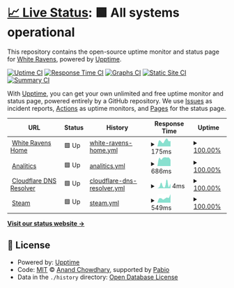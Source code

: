 # [📈 Live Status](https://status.whiteravens.net): <!--live status--> **🟩 All systems operational**

This repository contains the open-source uptime monitor and status page for [White Ravens](https://whiteravens.net), powered by [Upptime](https://github.com/upptime/upptime).

[![Uptime CI](https://github.com/whiteravens20/status.whiteravens.net/workflows/Uptime%20CI/badge.svg)](https://github.com/whiteravens20/status.whiteravens.net/actions?query=workflow%3A%22Uptime+CI%22)
[![Response Time CI](https://github.com/whiteravens20/status.whiteravens.net/workflows/Response%20Time%20CI/badge.svg)](https://github.com/whiteravens20/status.whiteravens.net/actions?query=workflow%3A%22Response+Time+CI%22)
[![Graphs CI](https://github.com/whiteravens20/status.whiteravens.net/workflows/Graphs%20CI/badge.svg)](https://github.com/whiteravens20/status.whiteravens.net/actions?query=workflow%3A%22Graphs+CI%22)
[![Static Site CI](https://github.com/whiteravens20/status.whiteravens.net/workflows/Static%20Site%20CI/badge.svg)](https://github.com/whiteravens20/status.whiteravens.net/actions?query=workflow%3A%22Static+Site+CI%22)
[![Summary CI](https://github.com/whiteravens20/status.whiteravens.net/workflows/Summary%20CI/badge.svg)](https://github.com/whiteravens20/status.whiteravens.net/actions?query=workflow%3A%22Summary+CI%22)

With [Upptime](https://upptime.js.org), you can get your own unlimited and free uptime monitor and status page, powered entirely by a GitHub repository. We use [Issues](https://github.com/whiteravens20/status.whiteravens.net/issues) as incident reports, [Actions](https://github.com/whiteravens20/status.whiteravens.net/actions) as uptime monitors, and [Pages](https://status.whiteravens.net) for the status page.

<!--start: status pages-->
<!-- This summary is generated by Upptime (https://github.com/upptime/upptime) -->
<!-- Do not edit this manually, your changes will be overwritten -->
<!-- prettier-ignore -->
| URL | Status | History | Response Time | Uptime |
| --- | ------ | ------- | ------------- | ------ |
| <img alt="" src="https://icons.duckduckgo.com/ip3/whiteravens.net.ico" height="13"> [White Ravens Home](https://whiteravens.net) | 🟩 Up | [white-ravens-home.yml](https://github.com/whiteravens20/status.whiteravens.net/commits/HEAD/history/white-ravens-home.yml) | <details><summary><img alt="Response time graph" src="./graphs/white-ravens-home/response-time-week.png" height="20"> 175ms</summary><br><a href="https://status.whiteravens.net/history/white-ravens-home"><img alt="Response time 156" src="https://img.shields.io/endpoint?url=https%3A%2F%2Fraw.githubusercontent.com%2Fwhiteravens20%2Fstatus.whiteravens.net%2FHEAD%2Fapi%2Fwhite-ravens-home%2Fresponse-time.json"></a><br><a href="https://status.whiteravens.net/history/white-ravens-home"><img alt="24-hour response time 123" src="https://img.shields.io/endpoint?url=https%3A%2F%2Fraw.githubusercontent.com%2Fwhiteravens20%2Fstatus.whiteravens.net%2FHEAD%2Fapi%2Fwhite-ravens-home%2Fresponse-time-day.json"></a><br><a href="https://status.whiteravens.net/history/white-ravens-home"><img alt="7-day response time 175" src="https://img.shields.io/endpoint?url=https%3A%2F%2Fraw.githubusercontent.com%2Fwhiteravens20%2Fstatus.whiteravens.net%2FHEAD%2Fapi%2Fwhite-ravens-home%2Fresponse-time-week.json"></a><br><a href="https://status.whiteravens.net/history/white-ravens-home"><img alt="30-day response time 173" src="https://img.shields.io/endpoint?url=https%3A%2F%2Fraw.githubusercontent.com%2Fwhiteravens20%2Fstatus.whiteravens.net%2FHEAD%2Fapi%2Fwhite-ravens-home%2Fresponse-time-month.json"></a><br><a href="https://status.whiteravens.net/history/white-ravens-home"><img alt="1-year response time 156" src="https://img.shields.io/endpoint?url=https%3A%2F%2Fraw.githubusercontent.com%2Fwhiteravens20%2Fstatus.whiteravens.net%2FHEAD%2Fapi%2Fwhite-ravens-home%2Fresponse-time-year.json"></a></details> | <details><summary><a href="https://status.whiteravens.net/history/white-ravens-home">100.00%</a></summary><a href="https://status.whiteravens.net/history/white-ravens-home"><img alt="All-time uptime 100.00%" src="https://img.shields.io/endpoint?url=https%3A%2F%2Fraw.githubusercontent.com%2Fwhiteravens20%2Fstatus.whiteravens.net%2FHEAD%2Fapi%2Fwhite-ravens-home%2Fuptime.json"></a><br><a href="https://status.whiteravens.net/history/white-ravens-home"><img alt="24-hour uptime 100.00%" src="https://img.shields.io/endpoint?url=https%3A%2F%2Fraw.githubusercontent.com%2Fwhiteravens20%2Fstatus.whiteravens.net%2FHEAD%2Fapi%2Fwhite-ravens-home%2Fuptime-day.json"></a><br><a href="https://status.whiteravens.net/history/white-ravens-home"><img alt="7-day uptime 100.00%" src="https://img.shields.io/endpoint?url=https%3A%2F%2Fraw.githubusercontent.com%2Fwhiteravens20%2Fstatus.whiteravens.net%2FHEAD%2Fapi%2Fwhite-ravens-home%2Fuptime-week.json"></a><br><a href="https://status.whiteravens.net/history/white-ravens-home"><img alt="30-day uptime 100.00%" src="https://img.shields.io/endpoint?url=https%3A%2F%2Fraw.githubusercontent.com%2Fwhiteravens20%2Fstatus.whiteravens.net%2FHEAD%2Fapi%2Fwhite-ravens-home%2Fuptime-month.json"></a><br><a href="https://status.whiteravens.net/history/white-ravens-home"><img alt="1-year uptime 100.00%" src="https://img.shields.io/endpoint?url=https%3A%2F%2Fraw.githubusercontent.com%2Fwhiteravens20%2Fstatus.whiteravens.net%2FHEAD%2Fapi%2Fwhite-ravens-home%2Fuptime-year.json"></a></details>
| <img alt="" src="https://icons.duckduckgo.com/ip3/whiteravens.goatcounter.com.ico" height="13"> [Analitics](https://whiteravens.goatcounter.com) | 🟩 Up | [analitics.yml](https://github.com/whiteravens20/status.whiteravens.net/commits/HEAD/history/analitics.yml) | <details><summary><img alt="Response time graph" src="./graphs/analitics/response-time-week.png" height="20"> 686ms</summary><br><a href="https://status.whiteravens.net/history/analitics"><img alt="Response time 750" src="https://img.shields.io/endpoint?url=https%3A%2F%2Fraw.githubusercontent.com%2Fwhiteravens20%2Fstatus.whiteravens.net%2FHEAD%2Fapi%2Fanalitics%2Fresponse-time.json"></a><br><a href="https://status.whiteravens.net/history/analitics"><img alt="24-hour response time 597" src="https://img.shields.io/endpoint?url=https%3A%2F%2Fraw.githubusercontent.com%2Fwhiteravens20%2Fstatus.whiteravens.net%2FHEAD%2Fapi%2Fanalitics%2Fresponse-time-day.json"></a><br><a href="https://status.whiteravens.net/history/analitics"><img alt="7-day response time 686" src="https://img.shields.io/endpoint?url=https%3A%2F%2Fraw.githubusercontent.com%2Fwhiteravens20%2Fstatus.whiteravens.net%2FHEAD%2Fapi%2Fanalitics%2Fresponse-time-week.json"></a><br><a href="https://status.whiteravens.net/history/analitics"><img alt="30-day response time 659" src="https://img.shields.io/endpoint?url=https%3A%2F%2Fraw.githubusercontent.com%2Fwhiteravens20%2Fstatus.whiteravens.net%2FHEAD%2Fapi%2Fanalitics%2Fresponse-time-month.json"></a><br><a href="https://status.whiteravens.net/history/analitics"><img alt="1-year response time 750" src="https://img.shields.io/endpoint?url=https%3A%2F%2Fraw.githubusercontent.com%2Fwhiteravens20%2Fstatus.whiteravens.net%2FHEAD%2Fapi%2Fanalitics%2Fresponse-time-year.json"></a></details> | <details><summary><a href="https://status.whiteravens.net/history/analitics">100.00%</a></summary><a href="https://status.whiteravens.net/history/analitics"><img alt="All-time uptime 99.60%" src="https://img.shields.io/endpoint?url=https%3A%2F%2Fraw.githubusercontent.com%2Fwhiteravens20%2Fstatus.whiteravens.net%2FHEAD%2Fapi%2Fanalitics%2Fuptime.json"></a><br><a href="https://status.whiteravens.net/history/analitics"><img alt="24-hour uptime 100.00%" src="https://img.shields.io/endpoint?url=https%3A%2F%2Fraw.githubusercontent.com%2Fwhiteravens20%2Fstatus.whiteravens.net%2FHEAD%2Fapi%2Fanalitics%2Fuptime-day.json"></a><br><a href="https://status.whiteravens.net/history/analitics"><img alt="7-day uptime 100.00%" src="https://img.shields.io/endpoint?url=https%3A%2F%2Fraw.githubusercontent.com%2Fwhiteravens20%2Fstatus.whiteravens.net%2FHEAD%2Fapi%2Fanalitics%2Fuptime-week.json"></a><br><a href="https://status.whiteravens.net/history/analitics"><img alt="30-day uptime 99.39%" src="https://img.shields.io/endpoint?url=https%3A%2F%2Fraw.githubusercontent.com%2Fwhiteravens20%2Fstatus.whiteravens.net%2FHEAD%2Fapi%2Fanalitics%2Fuptime-month.json"></a><br><a href="https://status.whiteravens.net/history/analitics"><img alt="1-year uptime 99.60%" src="https://img.shields.io/endpoint?url=https%3A%2F%2Fraw.githubusercontent.com%2Fwhiteravens20%2Fstatus.whiteravens.net%2FHEAD%2Fapi%2Fanalitics%2Fuptime-year.json"></a></details>
| <img alt="" src="https://www.cloudflare.com/favicon.ico" height="13"> [Cloudflare DNS Resolver](1.1.1.1) | 🟩 Up | [cloudflare-dns-resolver.yml](https://github.com/whiteravens20/status.whiteravens.net/commits/HEAD/history/cloudflare-dns-resolver.yml) | <details><summary><img alt="Response time graph" src="./graphs/cloudflare-dns-resolver/response-time-week.png" height="20"> 4ms</summary><br><a href="https://status.whiteravens.net/history/cloudflare-dns-resolver"><img alt="Response time 6" src="https://img.shields.io/endpoint?url=https%3A%2F%2Fraw.githubusercontent.com%2Fwhiteravens20%2Fstatus.whiteravens.net%2FHEAD%2Fapi%2Fcloudflare-dns-resolver%2Fresponse-time.json"></a><br><a href="https://status.whiteravens.net/history/cloudflare-dns-resolver"><img alt="24-hour response time 3" src="https://img.shields.io/endpoint?url=https%3A%2F%2Fraw.githubusercontent.com%2Fwhiteravens20%2Fstatus.whiteravens.net%2FHEAD%2Fapi%2Fcloudflare-dns-resolver%2Fresponse-time-day.json"></a><br><a href="https://status.whiteravens.net/history/cloudflare-dns-resolver"><img alt="7-day response time 4" src="https://img.shields.io/endpoint?url=https%3A%2F%2Fraw.githubusercontent.com%2Fwhiteravens20%2Fstatus.whiteravens.net%2FHEAD%2Fapi%2Fcloudflare-dns-resolver%2Fresponse-time-week.json"></a><br><a href="https://status.whiteravens.net/history/cloudflare-dns-resolver"><img alt="30-day response time 4" src="https://img.shields.io/endpoint?url=https%3A%2F%2Fraw.githubusercontent.com%2Fwhiteravens20%2Fstatus.whiteravens.net%2FHEAD%2Fapi%2Fcloudflare-dns-resolver%2Fresponse-time-month.json"></a><br><a href="https://status.whiteravens.net/history/cloudflare-dns-resolver"><img alt="1-year response time 6" src="https://img.shields.io/endpoint?url=https%3A%2F%2Fraw.githubusercontent.com%2Fwhiteravens20%2Fstatus.whiteravens.net%2FHEAD%2Fapi%2Fcloudflare-dns-resolver%2Fresponse-time-year.json"></a></details> | <details><summary><a href="https://status.whiteravens.net/history/cloudflare-dns-resolver">100.00%</a></summary><a href="https://status.whiteravens.net/history/cloudflare-dns-resolver"><img alt="All-time uptime 100.00%" src="https://img.shields.io/endpoint?url=https%3A%2F%2Fraw.githubusercontent.com%2Fwhiteravens20%2Fstatus.whiteravens.net%2FHEAD%2Fapi%2Fcloudflare-dns-resolver%2Fuptime.json"></a><br><a href="https://status.whiteravens.net/history/cloudflare-dns-resolver"><img alt="24-hour uptime 100.00%" src="https://img.shields.io/endpoint?url=https%3A%2F%2Fraw.githubusercontent.com%2Fwhiteravens20%2Fstatus.whiteravens.net%2FHEAD%2Fapi%2Fcloudflare-dns-resolver%2Fuptime-day.json"></a><br><a href="https://status.whiteravens.net/history/cloudflare-dns-resolver"><img alt="7-day uptime 100.00%" src="https://img.shields.io/endpoint?url=https%3A%2F%2Fraw.githubusercontent.com%2Fwhiteravens20%2Fstatus.whiteravens.net%2FHEAD%2Fapi%2Fcloudflare-dns-resolver%2Fuptime-week.json"></a><br><a href="https://status.whiteravens.net/history/cloudflare-dns-resolver"><img alt="30-day uptime 100.00%" src="https://img.shields.io/endpoint?url=https%3A%2F%2Fraw.githubusercontent.com%2Fwhiteravens20%2Fstatus.whiteravens.net%2FHEAD%2Fapi%2Fcloudflare-dns-resolver%2Fuptime-month.json"></a><br><a href="https://status.whiteravens.net/history/cloudflare-dns-resolver"><img alt="1-year uptime 100.00%" src="https://img.shields.io/endpoint?url=https%3A%2F%2Fraw.githubusercontent.com%2Fwhiteravens20%2Fstatus.whiteravens.net%2FHEAD%2Fapi%2Fcloudflare-dns-resolver%2Fuptime-year.json"></a></details>
| <img alt="" src="https://icons.duckduckgo.com/ip3/store.steampowered.com.ico" height="13"> [Steam](https://store.steampowered.com) | 🟩 Up | [steam.yml](https://github.com/whiteravens20/status.whiteravens.net/commits/HEAD/history/steam.yml) | <details><summary><img alt="Response time graph" src="./graphs/steam/response-time-week.png" height="20"> 549ms</summary><br><a href="https://status.whiteravens.net/history/steam"><img alt="Response time 500" src="https://img.shields.io/endpoint?url=https%3A%2F%2Fraw.githubusercontent.com%2Fwhiteravens20%2Fstatus.whiteravens.net%2FHEAD%2Fapi%2Fsteam%2Fresponse-time.json"></a><br><a href="https://status.whiteravens.net/history/steam"><img alt="24-hour response time 496" src="https://img.shields.io/endpoint?url=https%3A%2F%2Fraw.githubusercontent.com%2Fwhiteravens20%2Fstatus.whiteravens.net%2FHEAD%2Fapi%2Fsteam%2Fresponse-time-day.json"></a><br><a href="https://status.whiteravens.net/history/steam"><img alt="7-day response time 549" src="https://img.shields.io/endpoint?url=https%3A%2F%2Fraw.githubusercontent.com%2Fwhiteravens20%2Fstatus.whiteravens.net%2FHEAD%2Fapi%2Fsteam%2Fresponse-time-week.json"></a><br><a href="https://status.whiteravens.net/history/steam"><img alt="30-day response time 511" src="https://img.shields.io/endpoint?url=https%3A%2F%2Fraw.githubusercontent.com%2Fwhiteravens20%2Fstatus.whiteravens.net%2FHEAD%2Fapi%2Fsteam%2Fresponse-time-month.json"></a><br><a href="https://status.whiteravens.net/history/steam"><img alt="1-year response time 500" src="https://img.shields.io/endpoint?url=https%3A%2F%2Fraw.githubusercontent.com%2Fwhiteravens20%2Fstatus.whiteravens.net%2FHEAD%2Fapi%2Fsteam%2Fresponse-time-year.json"></a></details> | <details><summary><a href="https://status.whiteravens.net/history/steam">100.00%</a></summary><a href="https://status.whiteravens.net/history/steam"><img alt="All-time uptime 99.97%" src="https://img.shields.io/endpoint?url=https%3A%2F%2Fraw.githubusercontent.com%2Fwhiteravens20%2Fstatus.whiteravens.net%2FHEAD%2Fapi%2Fsteam%2Fuptime.json"></a><br><a href="https://status.whiteravens.net/history/steam"><img alt="24-hour uptime 100.00%" src="https://img.shields.io/endpoint?url=https%3A%2F%2Fraw.githubusercontent.com%2Fwhiteravens20%2Fstatus.whiteravens.net%2FHEAD%2Fapi%2Fsteam%2Fuptime-day.json"></a><br><a href="https://status.whiteravens.net/history/steam"><img alt="7-day uptime 100.00%" src="https://img.shields.io/endpoint?url=https%3A%2F%2Fraw.githubusercontent.com%2Fwhiteravens20%2Fstatus.whiteravens.net%2FHEAD%2Fapi%2Fsteam%2Fuptime-week.json"></a><br><a href="https://status.whiteravens.net/history/steam"><img alt="30-day uptime 99.85%" src="https://img.shields.io/endpoint?url=https%3A%2F%2Fraw.githubusercontent.com%2Fwhiteravens20%2Fstatus.whiteravens.net%2FHEAD%2Fapi%2Fsteam%2Fuptime-month.json"></a><br><a href="https://status.whiteravens.net/history/steam"><img alt="1-year uptime 99.97%" src="https://img.shields.io/endpoint?url=https%3A%2F%2Fraw.githubusercontent.com%2Fwhiteravens20%2Fstatus.whiteravens.net%2FHEAD%2Fapi%2Fsteam%2Fuptime-year.json"></a></details>

<!--end: status pages-->

[**Visit our status website →**](https://status.whiteravens.net)

## 📄 License

- Powered by: [Upptime](https://github.com/upptime/upptime)
- Code: [MIT](./LICENSE) © [Anand Chowdhary](https://anandchowdhary.com), supported by [Pabio](https://pabio.com)
- Data in the `./history` directory: [Open Database License](https://opendatacommons.org/licenses/odbl/1-0/)
